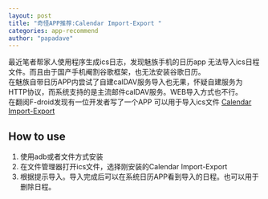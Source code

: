 ```yaml
---
layout: post
title: "奇怪APP推荐:Calendar Import-Export "
categories: app-recommend
author: "papadave"
---
```

最近笔者帮家人使用程序生成ics日志，发现魅族手机的日历app 无法导入ics日程文件。而且由于国产手机阉割谷歌框架，也无法安装谷歌日历。  
在魅族自带日历APP内尝试了自建calDAV服务导入也无果，怀疑自建服务为HTTP协议，而系统支持的是主流邮件calDAV服务。WEB导入方式也不行。  
在翻阅F-droid发现有一位开发者写了一个APP 可以用于导入ics文件
[Calendar Import-Export ](https://f-droid.org/zh_Hans/packages/org.sufficientlysecure.ical/)


## How to use
1. 使用adb或者文件方式安装
2. 在文件管理器打开ics文件，选择刚安装的Calendar Import-Export
3. 根据提示导入。导入完成后可以在系统日历APP看到导入的日程。也可以用于删除日程。
